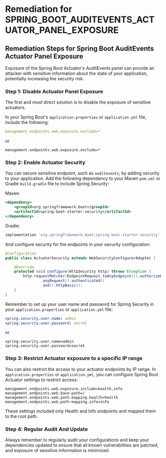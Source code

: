 # Remediation for SPRING_BOOT_AUDITEVENTS_ACTUATOR_PANEL_EXPOSURE

## Remediation Steps for Spring Boot AuditEvents Actuator Panel Exposure
Exposure of the Spring Boot Actuator's AuditEvents panel can provide an attacker with sensitive information about the state of your application, potentially increasing the security risk.

### Step 1: Disable Actuator Panel Exposure

The first and most direct solution is to disable the exposure of sensitive actuators. 

In your Spring Boot's `application.properties` or `application.yml` file, include the following:

```yaml
management.endpoints.web.exposure.exclude=*
```

or

```properties
management.endpoints.web.exposure.exclude=*
```

### Step 2: Enable Actuator Security

You can secure sensitive endpoint, such as `auditevents`, by adding security to your application. Add the following dependency to your Maven `pom.xml` or Gradle `build.gradle` file to include Spring Security:

Maven:

```xml
<dependency>
    <groupId>org.springframework.boot</groupId>
    <artifactId>spring-boot-starter-security</artifactId>
</dependency>
```

Gradle:

```groovy
implementation 'org.springframework.boot:spring-boot-starter-security'
```

And configure security for the endpoints in your security configuration:

```java
@Configuration
public class ActuatorSecurity extends WebSecurityConfigurerAdapter {

    @Override
    protected void configure(HttpSecurity http) throws Exception {
        http.requestMatcher(EndpointRequest.toAnyEndpoint()).authorizeRequests()
                .anyRequest().authenticated()
                .and().httpBasic();
    }
}
```

Remember to set up your user name and password for Spring Security in your `application.properties` or `application.yml` file:

```yaml
spring.security.user.name: admin
spring.security.user.password: secret
```

or 

```properties
spring.security.user.name=admin
spring.security.user.password=secret
```

### Step 3: Restrict Actuator exposure to a specific IP range

You can also restrict the access to your actuator endpoints by IP range. In `application.properties` or `application.yml`, you can configure Spring Boot Actuator settings to restrict access:

```properties
management.endpoints.web.exposure.include=health,info
management.endpoints.web.base-path=/
management.endpoints.web.path-mapping.health=health
management.endpoints.web.path-mapping.info=info
```
These settings included only Health and Info endpoints and mapped them to the root path.

### Step 4: Regular Audit And Update

Always remember to regularly audit your configurations and keep your dependencies updated to ensure that all known vulnerabilities are patched, and exposure of sensitive information is minimized.